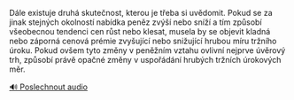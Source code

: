 
Dále existuje druhá skutečnost, kterou je třeba si uvědomit. Pokud se za jinak stejných okolností nabídka peněz zvýší nebo sníží a tím způsobí všeobecnou tendenci cen růst nebo klesat, musela by se objevit kladná nebo záporná cenová prémie zvyšující nebo snižující hrubou míru tržního úroku. Pokud ovšem tyto změny v peněžním vztahu ovlivní nejprve úvěrový trh, způsobí právě opačné změny v uspořádání hrubých tržních úrokových měr.

[🔊 Poslechnout audio](/data/7-paragraphs/audio/chapter_99/para_003-Dle-existuje-druh-skutenost-kterou-je-teba-si.mp3)
